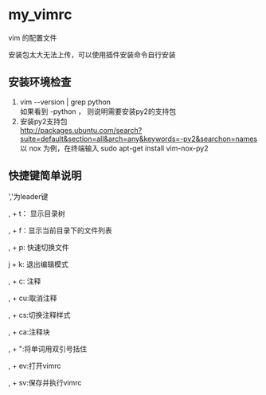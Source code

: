 # my_vimrc
vim 的配置文件

安装包太大无法上传，可以使用插件安装命令自行安装

## 安装环境检查

1. vim --version | grep python  
    如果看到 -python ， 则说明需要安装py2的支持包  
2. 安装py2支持包  
    http://packages.ubuntu.com/search?suite=default&section=all&arch=any&keywords=-py2&searchon=names  
    以 nox 为例，在终端输入 sudo apt-get install vim-nox-py2   

## 快捷键简单说明

','为leader键

, + t： 显示目录树

, + f：显示当前目录下的文件列表

, + p: 快速切换文件

j + k: 退出编辑模式

, + c: 注释

, + cu:取消注释

, + cs:切换注释样式

, + ca:注释块

, + ":将单词用双引号括住

, + ev:打开vimrc

, + sv:保存并执行vimrc
